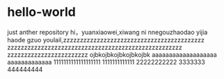 # hello-world
just anther repository
hi，yuanxiaowei,xiwang ni nnegouzhaodao yijia haode gzuo
youlail,zzzzzzzzzzzzzzzzzzzzzzzzzzzzzzzzzzzzzzzzzz
zzzzzzzzzzzzzzzzzzzzzzzzzzzzzzzzzzzzzzzzzzzzzzzzzzzz
zzzzzzzzzzzzzzzzzzzzzzzz
ojbkojbkojbkojbkojbk
aaaaaaaaaaaaaaaaaaa
aaaaaaaaaaaaa
1111111111111111111
1111111111111
22222222222
3333333
444444444
